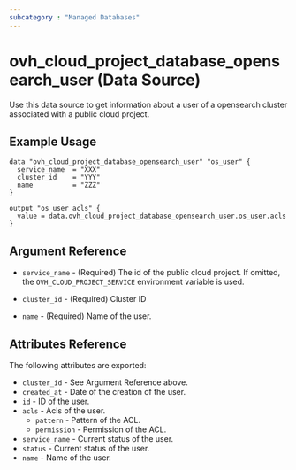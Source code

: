 ```yaml
---
subcategory : "Managed Databases"
---
```


# ovh_cloud_project_database_opensearch_user (Data Source)

Use this data source to get information about a user of a opensearch cluster associated with a public cloud project.

## Example Usage

```hcl
data "ovh_cloud_project_database_opensearch_user" "os_user" {
  service_name  = "XXX"
  cluster_id    = "YYY"
  name          = "ZZZ"
}

output "os_user_acls" {
  value = data.ovh_cloud_project_database_opensearch_user.os_user.acls
}
```

## Argument Reference

* `service_name` - (Required) The id of the public cloud project. If omitted,
  the `OVH_CLOUD_PROJECT_SERVICE` environment variable is used.

* `cluster_id` - (Required) Cluster ID

* `name` - (Required) Name of the user.

## Attributes Reference

The following attributes are exported:

* `cluster_id` - See Argument Reference above.
* `created_at` - Date of the creation of the user.
* `id` - ID of the user.
* `acls` - Acls of the user.
  * `pattern` - Pattern of the ACL.
  * `permission` - Permission of the ACL.
* `service_name` - Current status of the user.
* `status` - Current status of the user.
* `name` - Name of the user.
